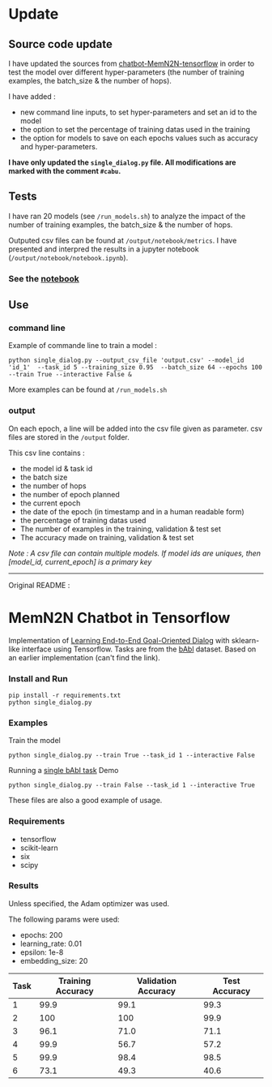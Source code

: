 # Update 

## Source code update

I have updated the sources from [chatbot-MemN2N-tensorflow](https://github.com/vyraun/chatbot-MemN2N-tensorflow) in order to test the model over different hyper-parameters (the number of training examples, the batch_size & the number of hops).

I have added :
- new command line inputs, to set hyper-parameters and set an id to the model
- the option to set the percentage of training datas used in the training
- the option for models to save on each epochs values such as accuracy and hyper-parameters. 

**I have only updated the `single_dialog.py` file. All modifications are marked with the comment `#cabu`.**

## Tests

I have ran 20 models (see `/run_models.sh`) to analyze the impact of the number of training examples, the batch_size & the number of hops.

Outputed csv files can be found at `/output/notebook/metrics`. 
I have presented and interpred the results in a jupyter notebook (`/output/notebook/notebook.ipynb`).

### See the [notebook](/output/notebook/notebook.ipynb)

## Use

### command line

Example of commande line to train a model : 
```
python single_dialog.py --output_csv_file 'output.csv' --model_id 'id_1'  --task_id 5 --training_size 0.95  --batch_size 64 --epochs 100 --train True --interactive False &
```
More examples can be found at `/run_models.sh`

### output

On each epoch, a line will be added into the csv file given as parameter. csv files are stored in the `/output` folder. 

This csv line contains :
- the model id & task id
- the batch size
- the number of hops
- the number of epoch planned
- the current epoch
- the date of the epoch (in timestamp and in a human readable form)
- the percentage of training datas used
- The number of examples in the training, validation & test set
- The accuracy made on training, validation & test set

*Note : A csv file can contain multiple models. If model ids are uniques, then [model_id, current_epoch] is a primary key*

--------

Original README :

# MemN2N Chatbot in Tensorflow

Implementation of [Learning End-to-End Goal-Oriented Dialog](https://arxiv.org/abs/1605.07683) with sklearn-like interface using Tensorflow. Tasks are from the [bAbl](https://research.facebook.com/research/babi/) dataset. Based on an earlier implementation (can't find the link).

### Install and Run
```
pip install -r requirements.txt
python single_dialog.py
```

### Examples

Train the model

```
python single_dialog.py --train True --task_id 1 --interactive False
```

Running a [single bAbI task](./single_dialog.py) Demo

```
python single_dialog.py --train False --task_id 1 --interactive True
```

These files are also a good example of usage.

### Requirements

* tensorflow
* scikit-learn
* six
* scipy

### Results

Unless specified, the Adam optimizer was used.

The following params were used:
* epochs: 200
* learning_rate: 0.01
* epsilon: 1e-8
* embedding_size: 20


Task  |  Training Accuracy  |  Validation Accuracy  |  Test Accuracy	 
------|---------------------|-----------------------|--------------------
1     |  99.9	            |  99.1		            |  99.3				 
2     |  100                |  100		            |  99.9				 
3     |  96.1               |  71.0		            |  71.1				 
4     |  99.9               |  56.7		            |  57.2				 
5     |  99.9               |  98.4		            |  98.5				 
6     |  73.1               |  49.3		            |  40.6				 
